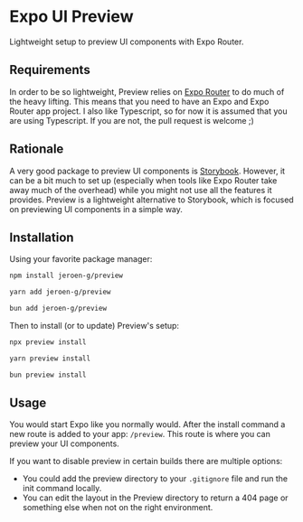 # Expo UI Preview
Lightweight setup to preview UI components with Expo Router.

## Requirements
In order to be so lightweight, Preview relies on [Expo Router](https://docs.expo.dev/router/introduction/) to do much of the heavy lifting.
This means that you need to have an Expo and Expo Router app project.
I also like Typescript, so for now it is assumed that you are using Typescript. If you are not, the pull request is welcome ;)

## Rationale
A very good package to preview UI components is [Storybook](https://storybook.js.org/).
However, it can be a bit much to set up (especially when tools like Expo Router take away much of the overhead) while you might not use all the features it provides.
Preview is a lightweight alternative to Storybook, which is focused on previewing UI components in a simple way.

## Installation
Using your favorite package manager:
```bash
npm install jeroen-g/preview

yarn add jeroen-g/preview

bun add jeroen-g/preview
```

Then to install (or to update) Preview's setup:

```bash
npx preview install

yarn preview install

bun preview install
```

## Usage
You would start Expo like you normally would. After the install command a new route is added to your app: `/preview`.
This route is where you can preview your UI components.

If you want to disable preview in certain builds there are multiple options:
- You could add the preview directory to your `.gitignore` file and run the init command locally.
- You can edit the layout in the Preview directory to return a 404 page or something else when not on the right environment. 
